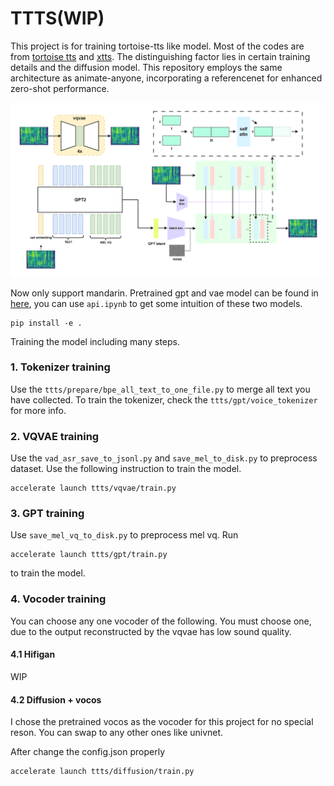 # TTTS(WIP)

This project is for training tortoise-tts like model.
Most of the codes are from [tortoise tts](https://github.com/neonbjb/tortoise-tts) and [xtts](https://github.com/coqui-ai/TTS/tree/dev/TTS/tts/layers/xtts).
The distinguishing factor lies in certain training details and the diffusion model. This repository employs the same architecture as animate-anyone, incorporating a referencenet for enhanced zero-shot performance.

![image](arch.png)

Now only support mandarin.
Pretrained gpt and vae model can be found in [here](https://huggingface.co/adelacvg/TTTS/tree/main), you can use `api.ipynb` to get some intuition of these two models.

```
pip install -e .
```
Training the model including many steps.

### 1. Tokenizer training
Use the `ttts/prepare/bpe_all_text_to_one_file.py` to merge all text you have collected. To train the tokenizer, check the `ttts/gpt/voice_tokenizer` for more info.

### 2. VQVAE training
Use the `vad_asr_save_to_jsonl.py` and `save_mel_to_disk.py` to preprocess dataset.
Use the following instruction to train the model.
```
accelerate launch ttts/vqvae/train.py
```

### 3. GPT training
Use `save_mel_vq_to_disk.py` to preprocess mel vq. Run
```
accelerate launch ttts/gpt/train.py
```
to train the model.

### 4. Vocoder training
You can choose any one vocoder of the following. You must choose one, due to the output reconstructed by the vqvae has low sound quality.
#### 4.1 Hifigan
WIP
#### 4.2 Diffusion + vocos
I chose the pretrained vocos as the vocoder for this project for no special reson. You can swap to any other ones like univnet.

After change the config.json properly
```
accelerate launch ttts/diffusion/train.py
```

